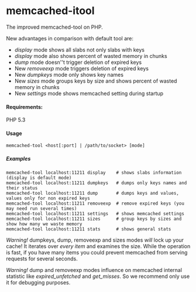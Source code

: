 memcached-itool
===============

The improved memcached-tool on PHP.

New advantages in comparison with default tool are:
* *display* mode shows all slabs not only slabs with keys
* *display* mode also shows percent of wasted memory in chunks
* *dump* mode doesn''t trigger deletion of expired keys
* New *removeexp* mode triggers deletion of expired keys
* New *dumpkeys* mode only shows key names
* New *sizes* mode groups keys by size and shows percent of wasted memory in chunks
* New *settings* mode shows memcached setting during startup


#### Requirements:
PHP 5.3

#### Usage
    memcached-tool <host[:port] | /path/to/socket> [mode]

##### Examples
    memcached-tool localhost:11211 display    # shows slabs information (display is default mode)
    memcached-tool localhost:11211 dumpkeys   # dumps only keys names and their status
    memcached-tool localhost:11211 dump       # dumps keys and values, values only for non expired keys
    memcached-tool localhost:11211 removeexp  # remove expired keys (you may need run several times)
    memcached-tool localhost:11211 settings   # shows memcached settings
    memcached-tool localhost:11211 sizes      # group keys by sizes and show how many we waste memory
    memcached-tool localhost:11211 stats      # shows general stats

*Warning!* dumpkeys, dump, removeexp and sizes modes *will* lock up your cache! It iterates over *every item* and examines the size. 
While the operation is fast, if you have many items you could prevent memcached from serving requests for several seconds.

*Warning!* dump and removeexp modes influence on memcached internal statistic like *expired_unfetched* and *get_misses*. So we recommend only use it for debugging purposes.